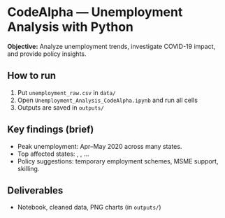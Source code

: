 ﻿# CodeAlpha — Unemployment Analysis with Python

**Objective:** Analyze unemployment trends, investigate COVID-19 impact, and provide policy insights.

## How to run
1. Put `unemployment_raw.csv` in `data/`
2. Open `Unemployment_Analysis_CodeAlpha.ipynb` and run all cells
3. Outputs are saved in `outputs/`

## Key findings (brief)
- Peak unemployment: Apr–May 2020 across many states.
- Top affected states: <state1>, <state2>, ...
- Policy suggestions: temporary employment schemes, MSME support, skilling.

## Deliverables
- Notebook, cleaned data, PNG charts (in `outputs/`)
